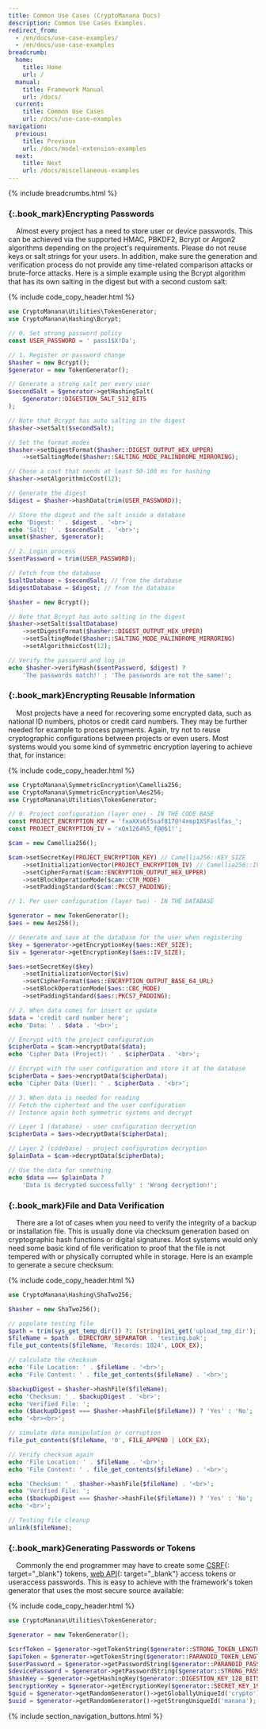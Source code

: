 ```yaml
---
title: Common Use Cases (CryptoManana Docs)
description: Common Use Cases Examples.
redirect_from:
  - /en/docs/use-case-examples/
  - /en/docs/use-case-examples
breadcrumb:
  home:
    title: Home
    url: /
  manual:
    title: Framework Manual
    url: /docs/
  current:
    title: Common Use Cases
    url: /docs/use-case-examples
navigation:
  previous:
    title: Previous
    url: /docs/model-extension-examples
  next:
    title: Next
    url: /docs/miscellaneous-examples
---
```


{% include breadcrumbs.html %}

### [](#encrypting-passwords){:.book_mark}Encrypting Passwords ###

&nbsp;&nbsp;&nbsp;&nbsp;Almost every project has a need to store user or device passwords. This can be achieved via the
supported HMAC, PBKDF2, Bcrypt or Argon2 algorithms depending on the project's requirements. Please do not reuse keys or
salt strings for your users. In addition, make sure the generation and verification process do not provide any
time-related comparison attacks or brute-force attacks. Here is a simple example using the Bcrypt algorithm that has its
own salting in the digest but with a second custom salt:

{% include code_copy_header.html %}

```php
use CryptoManana\Utilities\TokenGenerator;
use CryptoManana\Hashing\Bcrypt;

// 0. Set strong password policy
const USER_PASSWORD = ' pass1$X!Da';

// 1. Register or password change
$hasher = new Bcrypt();
$generator = new TokenGenerator();

// Generate a strong salt per every user
$secondSalt = $generator->getHashingSalt(
    $generator::DIGESTION_SALT_512_BITS
);

// Note that Bcrypt has auto salting in the digest
$hasher->setSalt($secondSalt);

// Set the format modes
$hasher->setDigestFormat($hasher::DIGEST_OUTPUT_HEX_UPPER)
    ->setSaltingMode($hasher::SALTING_MODE_PALINDROME_MIRRORING);

// Chose a cost that needs at least 50-100 ms for hashing
$hasher->setAlgorithmicCost(12);

// Generate the digest
$digest = $hasher->hashData(trim(USER_PASSWORD));

// Store the digest and the salt inside a database
echo 'Digest: ' . $digest . '<br>';
echo 'Salt: ' . $secondSalt . '<br>';
unset($hasher, $generator);

// 2. Login process
$sentPassword = trim(USER_PASSWORD);

// Fetch from the database
$saltDatabase = $secondSalt; // from the database
$digestDatabase = $digest; // from the database

$hasher = new Bcrypt();

// Note that Bcrypt has auto salting in the digest
$hasher->setSalt($saltDatabase)
    ->setDigestFormat($hasher::DIGEST_OUTPUT_HEX_UPPER)
    ->setSaltingMode($hasher::SALTING_MODE_PALINDROME_MIRRORING)
    ->setAlgorithmicCost(12);

// Verify the password and log in
echo $hasher->verifyHash($sentPassword, $digest) ?
    'The passwords match!' : 'The passwords are not the same!';
```

### [](#encrypting-reusable-information){:.book_mark}Encrypting Reusable Information ###

&nbsp;&nbsp;&nbsp;&nbsp;Most projects have a need for recovering some encrypted data, such as national ID numbers,
photos or credit card numbers. They may be further needed for example to process payments. Again, try not to reuse
cryptographic configurations between projects or even users. Most systems would you some kind of symmetric encryption
layering to achieve that, for instance:

{% include code_copy_header.html %}

```php
use CryptoManana\SymmetricEncryption\Camellia256;
use CryptoManana\SymmetricEncryption\Aes256;
use CryptoManana\Utilities\TokenGenerator;

// 0. Project configuration (layer one) - IN THE CODE BASE
const PROJECT_ENCRYPTION_KEY = 'fxaXXs6f5saf817@!4явр1XSFaslfas_';
const PROJECT_ENCRYPTION_IV = 'xQя1264%5_f@@$1!';

$cam = new Camellia256();

$cam->setSecretKey(PROJECT_ENCRYPTION_KEY) // Camellia256::KEY_SIZE
    ->setInitializationVector(PROJECT_ENCRYPTION_IV) // Camellia256::IV_SIZE
    ->setCipherFormat($cam::ENCRYPTION_OUTPUT_HEX_UPPER)
    ->setBlockOperationMode($cam::CTR_MODE)
    ->setPaddingStandard($cam::PKCS7_PADDING);

// 1. Per user configuration (layer two) - IN THE DATABASE

$generator = new TokenGenerator();
$aes = new Aes256();

// Generate and save at the database for the user when registering
$key = $generator->getEncryptionKey($aes::KEY_SIZE);
$iv = $generator->getEncryptionKey($aes::IV_SIZE);

$aes->setSecretKey($key)
    ->setInitializationVector($iv)
    ->setCipherFormat($aes::ENCRYPTION_OUTPUT_BASE_64_URL)
    ->setBlockOperationMode($aes::CBC_MODE)
    ->setPaddingStandard($aes::PKCS7_PADDING);

// 2. When data comes for insert or update
$data = 'credit card number here';
echo 'Data: ' . $data . '<br>';

// Encrypt with the project configuration
$cipherData = $cam->encryptData($data);
echo 'Cipher Data (Project): ' . $cipherData . '<br>';

// Encrypt with the user configuration and store it at the database
$cipherData = $aes->encryptData($cipherData);
echo 'Cipher Data (User): ' . $cipherData . '<br>';

// 3. When data is needed for reading
// Fetch the ciphertext and the user configuration
// Instance again both symmetric systems and decrypt

// Layer 1 (database) - user configuration decryption
$cipherData = $aes->decryptData($cipherData);

// Layer 2 (codebase) - project configuration decryption
$plainData = $cam->decryptData($cipherData);

// Use the data for something
echo $data === $plainData ?
    'Data is decrypted successfully' : 'Wrong decryption!';
```

### [](#file-and-data-verification){:.book_mark}File and Data Verification ###

&nbsp;&nbsp;&nbsp;&nbsp;There are a lot of cases when you need to verify the integrity of a backup or installation file.
This is usually done via checksum generation based on cryptographic hash functions or digital signatures. Most systems
would only need some basic kind of file verification to proof that the file is not tempered with or physically corrupted
while in storage. Here is an example to generate a secure checksum:

{% include code_copy_header.html %}

```php
use CryptoManana\Hashing\ShaTwo256;

$hasher = new ShaTwo256();

// populate testing file
$path = trim(sys_get_temp_dir()) ?: (string)ini_get('upload_tmp_dir');
$fileName = $path . DIRECTORY_SEPARATOR . 'testing.bak';
file_put_contents($fileName, 'Records: 1024', LOCK_EX);

// calculate the checksum
echo 'File Location: ' . $fileName . '<br>';
echo 'File Content: ' . file_get_contents($fileName) . '<br>';

$backupDigest = $hasher->hashFile($fileName);
echo 'Checksum: ' . $backupDigest . '<br>';
echo 'Verified File: ';
echo ($backupDigest === $hasher->hashFile($fileName)) ? 'Yes' : 'No';
echo '<br><br>';

// simulate data manipulation or corruption
file_put_contents($fileName, '0', FILE_APPEND | LOCK_EX);

// Verify checksum again
echo 'File Location: ' . $fileName . '<br>';
echo 'File Content: ' . file_get_contents($fileName) . '<br>';

echo 'Checksum: ' . $hasher->hashFile($fileName) . '<br>';
echo 'Verified File: ';
echo ($backupDigest === $hasher->hashFile($fileName)) ? 'Yes' : 'No';
echo '<br>';

// Testing file cleanup
unlink($fileName);
```

### [](#generating-passwords-or-tokens){:.book_mark}Generating Passwords or Tokens ###

&nbsp;&nbsp;&nbsp;&nbsp;Commonly the end programmer may have to create some [CSRF](
https://owasp.org/www-community/attacks/csrf){: target="_blank"} tokens, [web API](
https://en.wikipedia.org/wiki/Web_API){: target="_blank"} access tokens or useraccess passwords. This is easy to achieve
with the framework's token generator that uses the most secure source available:

{% include code_copy_header.html %}

```php
use CryptoManana\Utilities\TokenGenerator;

$generator = new TokenGenerator();

$csrfToken = $generator->getTokenString($generator::STRONG_TOKEN_LENGTH);
$apiToken = $generator->getTokenString($generator::PARANOID_TOKEN_LENGTH);
$userPassword = $generator->getPasswordString($generator::PARANOID_PASSWORD_LENGTH);
$devicePassword = $generator->getPasswordString($generator::STRONG_PASSWORD_LENGTH);
$hashKey = $generator->getHashingKey($generator::DIGESTION_KEY_128_BITS);
$encryptionKey = $generator->getEncryptionKey($generator::SECRET_KEY_192_BITS);
$guid = $generator->getRandomGenerator()->getGloballyUniqueId('crypto');
$uuid = $generator->getRandomGenerator()->getStrongUniqueId('manana');
```

{% include section_navigation_buttons.html %}